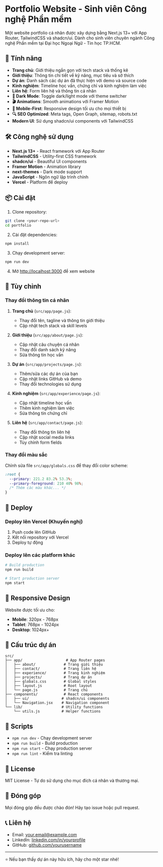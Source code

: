 # Portfolio Website - Sinh viên Công nghệ Phần mềm

Một website portfolio cá nhân được xây dựng bằng Next.js 13+ với App Router, TailwindCSS và shadcn/ui. 
Dành cho sinh viên chuyên ngành Công nghệ Phần mềm tại Đại học Ngoại Ngữ - Tin học TP.HCM.

## 🚀 Tính năng

- **Trang chủ**: Giới thiệu ngắn gọn với tech stack và thống kê
- **Giới thiệu**: Thông tin chi tiết về kỹ năng, mục tiêu và sở thích
- **Dự án**: Danh sách các dự án đã thực hiện với demo và source code
- **Kinh nghiệm**: Timeline học vấn, chứng chỉ và kinh nghiệm làm việc
- **Liên hệ**: Form liên hệ và thông tin cá nhân
- **🌙 Dark Mode**: Toggle dark/light mode với theme switcher
- **🎬 Animations**: Smooth animations với Framer Motion
- **📱 Mobile-First**: Responsive design tối ưu cho mọi thiết bị
- **🔍 SEO Optimized**: Meta tags, Open Graph, sitemap, robots.txt
- **Modern UI**: Sử dụng shadcn/ui components với TailwindCSS

## 🛠️ Công nghệ sử dụng

- **Next.js 13+** - React framework với App Router
- **TailwindCSS** - Utility-first CSS framework
- **shadcn/ui** - Beautiful UI components
- **Framer Motion** - Animation library
- **next-themes** - Dark mode support
- **JavaScript** - Ngôn ngữ lập trình chính
- **Vercel** - Platform để deploy

## 📦 Cài đặt

1. Clone repository:
```bash
git clone <your-repo-url>
cd portfolio
```

2. Cài đặt dependencies:
```bash
npm install
```

3. Chạy development server:
```bash
npm run dev
```

4. Mở [http://localhost:3000](http://localhost:3000) để xem website

## 🎨 Tùy chỉnh

### Thay đổi thông tin cá nhân

1. **Trang chủ** (`src/app/page.js`):
   - Thay đổi tên, tagline và thông tin giới thiệu
   - Cập nhật tech stack và skill levels

2. **Giới thiệu** (`src/app/about/page.js`):
   - Cập nhật câu chuyện cá nhân
   - Thay đổi danh sách kỹ năng
   - Sửa thông tin học vấn

3. **Dự án** (`src/app/projects/page.js`):
   - Thêm/sửa các dự án của bạn
   - Cập nhật links GitHub và demo
   - Thay đổi technologies sử dụng

4. **Kinh nghiệm** (`src/app/experience/page.js`):
   - Cập nhật timeline học vấn
   - Thêm kinh nghiệm làm việc
   - Sửa thông tin chứng chỉ

5. **Liên hệ** (`src/app/contact/page.js`):
   - Thay đổi thông tin liên hệ
   - Cập nhật social media links
   - Tùy chỉnh form fields

### Thay đổi màu sắc

Chỉnh sửa file `src/app/globals.css` để thay đổi color scheme:

```css
:root {
  --primary: 221.2 83.2% 53.3%;
  --primary-foreground: 210 40% 98%;
  /* Thêm các màu khác... */
}
```

## 🚀 Deploy

### Deploy lên Vercel (Khuyến nghị)

1. Push code lên GitHub
2. Kết nối repository với Vercel
3. Deploy tự động

### Deploy lên các platform khác

```bash
# Build production
npm run build

# Start production server
npm start
```

## 📱 Responsive Design

Website được tối ưu cho:
- **Mobile**: 320px - 768px
- **Tablet**: 768px - 1024px  
- **Desktop**: 1024px+

## 🎯 Cấu trúc dự án

```
src/
├── app/                    # App Router pages
│   ├── about/             # Trang giới thiệu
│   ├── contact/           # Trang liên hệ
│   ├── experience/        # Trang kinh nghiệm
│   ├── projects/          # Trang dự án
│   ├── globals.css        # Global styles
│   ├── layout.js          # Root layout
│   └── page.js            # Trang chủ
├── components/            # React components
│   ├── ui/               # shadcn/ui components
│   └── Navigation.jsx    # Navigation component
└── lib/                  # Utility functions
    └── utils.js          # Helper functions
```

## 🔧 Scripts

- `npm run dev` - Chạy development server
- `npm run build` - Build production
- `npm run start` - Chạy production server
- `npm run lint` - Kiểm tra linting

## 📄 License

MIT License - Tự do sử dụng cho mục đích cá nhân và thương mại.

## 🤝 Đóng góp

Mọi đóng góp đều được chào đón! Hãy tạo issue hoặc pull request.

## 📞 Liên hệ

- Email: your.email@example.com
- LinkedIn: [linkedin.com/in/yourprofile](https://linkedin.com/in/yourprofile)
- GitHub: [github.com/yourusername](https://github.com/yourusername)

---

⭐ Nếu bạn thấy dự án này hữu ích, hãy cho một star nhé!
